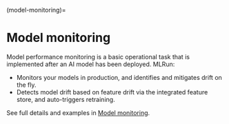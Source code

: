 (model-monitoring)=
# Model monitoring

Model performance monitoring is a basic operational task that is implemented after an AI model has been deployed. MLRun:
- Monitors your models in production, and identifies and mitigates drift on the fly.
- Detects model drift based on feature drift via the integrated feature store, and auto-triggers retraining.

See full details and examples in [Model monitoring](../model_monitoring/index.html).


